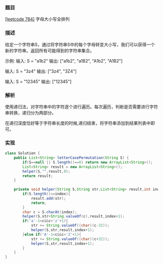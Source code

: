 ### 题目

[[leetcode 784]](https://leetcode-cn.com/problems/letter-case-permutation/) 字母大小写全排列

### 描述

给定一个字符串S，通过将字符串S中的每个字母转变大小写，我们可以获得一个新的字符串。返回所有可能得到的字符串集合。

示例:
输入: S = "a1b2"
输出: ["a1b2", "a1B2", "A1b2", "A1B2"]

输入: S = "3z4"
输出: ["3z4", "3Z4"]

输入: S = "12345"
输出: ["12345"]

### 解析

使用递归法，对字符串中的字符逐个进行遍历。每次遍历，判断是否需要进行字符串转换，递归分为两部分。

在递归深度恰好等于字符串长度的时候,递归结束，将字符串添加到结果列表中即可。

### 实现

```java
class Solution {
    public List<String> letterCasePermutation(String S) {
        if(S==null || S.length()==0) return new ArrayList<String>();
        List<String> result = new ArrayList<String>();
        helper(S,"",result,0);
        return result;
    }
    
    private void helper(String S,String str,List<String> result,int index){
        if(S.length()==index){
            result.add(str);
            return;
        }
        char c = S.charAt(index);
        helper(S,str+String.valueOf(c),result,index+1);
        if('a'-1<c&&c<'z'+1){
            str += String.valueOf((char)(c-32));   
            helper(S,str,result,index+1);     
        }else if('A'-1<c&&c<'Z'+1){
            str += String.valueOf((char)(c+32));
            helper(S,str,result,index+1);
        }  
    }
}
```

